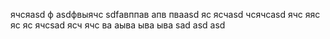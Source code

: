 ячсяasd
ф
asdфвыячс
sdfавппав
апв
пваasd
яс
ясчasd
чсячсasd
ячс
яяс
яс
яс
ячсsad
ясч
ячс
ва
аыва
ыва
ыва
sad
asd
asd
